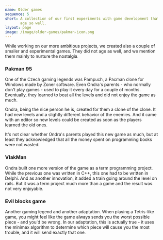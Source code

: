 ```yaml
---
name: Older games
sequence: 5
short: A collection of our first experiments with game development that did not
       age so well.
layout: page
image: /image/older-games/pakman-icon.png
---
```

While working on our more ambitious projects, we created also a couple of
smaller and experimental games. They did not age as well, and we mention them
mainly to nurture the nostalgia.

### Pakman 95

One of the Czech gaming legends was Pampuch, a Pacman clone for Windows made by
Zoner software. Even Ondra's parents - who normally don't play games - used to
play it every day for a couple of months. Eventually, they learned to beat all
the levels and did not enjoy the game as much.

Ondra, being the nice person he is, created for them a clone of the clone. It
had new levels and a slightly different behavior of the enemies. And it came
with an editor so new levels could be created as soon as the players learned
the old ones.

It's not clear whether Ondra's parents played this new game as much, but at
least they acknowledged that all the money spent on programming books were not
wasted.

### VlakMan

Ondra built one more version of the game as a term programming project. While
the previous one was written in C++, this one had to be written in Delphi. And
as another innovation, it added a train going around the level on rails. But it
was a term project much more than a game and the result was not very enjoyable.

### Evil blocks game

Another gaming legend and another adaptation. When playing a Tetris-like game,
you might feel like the game always sends you the worst possible piece - and
you'd be wrong. In our adaptation, this is actually true - it uses the minimax
algorithm to determine which piece will cause you the most trouble, and it will
send exactly that one.
